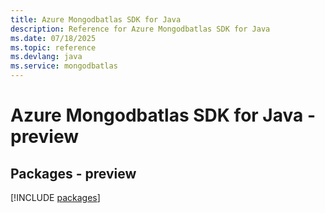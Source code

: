 ```yaml
---
title: Azure Mongodbatlas SDK for Java
description: Reference for Azure Mongodbatlas SDK for Java
ms.date: 07/18/2025
ms.topic: reference
ms.devlang: java
ms.service: mongodbatlas
---
```

# Azure Mongodbatlas SDK for Java - preview
## Packages - preview
[!INCLUDE [packages](mongodbatlas-index.md)]
